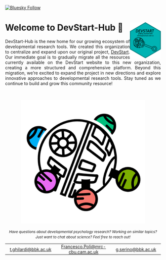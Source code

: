 [![Bluesky Follow](https://img.shields.io/badge/Follow-%40devstart.bsky.social-1DA1F2?style=flat-square&logo=bluesky&logoColor=white&labelColor=3A89FF&colorB=144FD6)](https://bsky.app/profile/devstart.bsky.social)

# Welcome to DevStart-Hub 👋 <img src='https://github.com/TommasoGhilardi/DevStart/blob/main/images/LOGO.png' width='100' align="right" /></a>

<p style="text-align: justify;">
  DevStart-Hub is the new home for our growing ecosystem of developmental research tools.  
  We created this organization to centralize and expand upon our original project,  
  <a href="https://tommasoghilardi.github.io/DevStart">DevStart</a>. Our immediate goal is to gradually  
  migrate all the resources currently available on the DevStart website to this new organization,  
  creating a more structured and comprehensive platform. Beyond this migration, we’re excited to  
  expand the project in new directions and explore innovative approaches to developmental research  
  tools. Stay tuned as we continue to build and grow this community resource!
</p>



<br>
<p align="center">
  <img
    src="../DevStart-Hub_Squared.png"
    width="400"
  />
</p>


<p align="center">
  <i><small>
    Have questions about developmental psychology research?  
    Working on similar topics? Just want to chat about science?  
    Feel free to reach out!
  </small></i>
</p>

<table align="center" style="margin-top: 10px; border-collapse: collapse;">
  <tr>
    <td style="padding: 0 15px; text-align: center;">
      <a href="mailto:t.ghilardi@bbk.ac.uk">t.ghilardi@bbk.ac.uk</a>
    </td>
    <td style="padding: 0 15px; text-align: center;">
      <a href="mailto:Francesco.Poli@mrc-cbu.cam.ac.uk">Francesco.Poli@mrc-cbu.cam.ac.uk</a>
    </td>
    <td style="padding: 0 15px; text-align: center;">
      <a href="mailto:g.serino@bbk.ac.uk">g.serino@bbk.ac.uk</a>
    </td>
  </tr>
</table>

